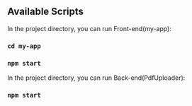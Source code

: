 ## Available Scripts

In the project directory, you can run Front-end(my-app):

### `cd my-app`
### `npm start`

In the project directory, you can run Back-end(PdfUploader):

### `npm start`


